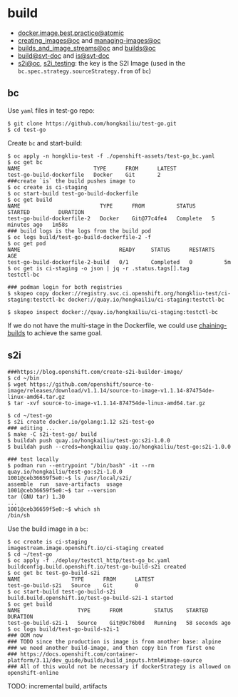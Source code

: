 # build

* [docker.image.best.practice@atomic](http://www.projectatomic.io/docs/docker-image-author-guidance/)
* [creating_images@oc](https://docs.openshift.com/container-platform/3.11/creating_images/index.html) and [managing-images@oc](https://docs.openshift.com/container-platform/3.11/dev_guide/managing_images.html#dev-guide-managing-images)
* [builds_and_image_streams@oc](https://docs.openshift.com/container-platform/3.11/architecture/core_concepts/builds_and_image_streams.html) and [builds@oc](https://docs.openshift.com/container-platform/3.11/dev_guide/builds/index.html)
* [build@svt-doc](https://github.com/hongkailiu/svt-case-doc/blob/master/learn/build.md) and [is@svt-doc](https://github.com/hongkailiu/svt-case-doc/blob/master/learn/image_stream.md)
* [s2i@oc](https://docs.openshift.com/container-platform/3.11/creating_images/s2i.html), [s2i_testing](https://docs.openshift.com/container-platform/3.11/creating_images/s2i_testing.html): the key is the S2I Image (used in the `bc.spec.strategy.sourceStrategy.from` of `bc`)

## bc

Use `yaml` files in test-go repo:

```
$ git clone https://github.com/hongkailiu/test-go.git
$ cd test-go
```

Create `bc` and start-build:

```
$ oc apply -n hongkliu-test -f ./openshift-assets/test-go_bc.yaml
$ oc get bc
NAME                       TYPE      FROM      LATEST
test-go-build-dockerfile   Docker    Git       2
###create `is` the build pushes image to
$ oc create is ci-staging
$ oc start-build test-go-build-dockerfile 
$ oc get build
NAME                         TYPE      FROM          STATUS     STARTED         DURATION
test-go-build-dockerfile-2   Docker    Git@77c4fe4   Complete   5 minutes ago   1m58s
### build logs is the logs from the build pod
$ oc logs build/test-go-build-dockerfile-2 -f
$ oc get pod
NAME                               READY     STATUS      RESTARTS   AGE
test-go-build-dockerfile-2-build   0/1       Completed   0          5m
$ oc get is ci-staging -o json | jq -r .status.tags[].tag
testctl-bc

### podman login for both registries
$ skopeo copy docker://registry.svc.ci.openshift.org/hongkliu-test/ci-staging:testctl-bc docker://quay.io/hongkailiu/ci-staging:testctl-bc

$ skopeo inspect docker://quay.io/hongkailiu/ci-staging:testctl-bc

```

If we do not have the multi-stage in the Dockerfile, we could use [chaining-builds](https://docs.openshift.com/container-platform/3.11/dev_guide/builds/advanced_build_operations.html#dev-guide-chaining-builds) to achieve the same goal.

## s2i

```
###https://blog.openshift.com/create-s2i-builder-image/
$ cd ~/bin
$ wget https://github.com/openshift/source-to-image/releases/download/v1.1.14/source-to-image-v1.1.14-874754de-linux-amd64.tar.gz
$ tar -xvf source-to-image-v1.1.14-874754de-linux-amd64.tar.gz

$ cd ~/test-go
$ s2i create docker.io/golang:1.12 s2i-test-go
### editing ...
$ make -C s2i-test-go/ build
$ buildah push quay.io/hongkailiu/test-go:s2i-1.0.0
$ buildah push --creds=hongkailiu quay.io/hongkailiu/test-go:s2i-1.0.0

### test locally
$ podman run --entrypoint "/bin/bash" -it --rm quay.io/hongkailiu/test-go:s2i-1.0.0
1001@ceb36659f5e0:~$ ls /usr/local/s2i/
assemble  run  save-artifacts  usage
1001@ceb36659f5e0:~$ tar --version
tar (GNU tar) 1.30
...
1001@ceb36659f5e0:~$ which sh
/bin/sh

```

Use the build image in a `bc`:

```
$ oc create is ci-staging
imagestream.image.openshift.io/ci-staging created
$ cd ~/test-go
$ oc apply -f ./deploy/testctl_http/test-go_bc.yaml 
buildconfig.build.openshift.io/test-go-build-s2i created
$ oc get bc test-go-build-s2i
NAME                TYPE      FROM      LATEST
test-go-build-s2i   Source    Git       0
$ oc start-build test-go-build-s2i 
build.build.openshift.io/test-go-build-s2i-1 started
$ oc get build
NAME                  TYPE      FROM          STATUS    STARTED          DURATION
test-go-build-s2i-1   Source    Git@9c76b0d   Running   58 seconds ago   
$ oc logs build/test-go-build-s2i-1
### OOM now
### TODO since the production is image is from another base: alpine
### we need another build-image, and then copy bin from first one
### https://docs.openshift.com/container-platform/3.11/dev_guide/builds/build_inputs.html#image-source
### All of this would not be necessary if dockerStrategy is allowed on openshift-online
```

TODO: incremental build, artifacts
